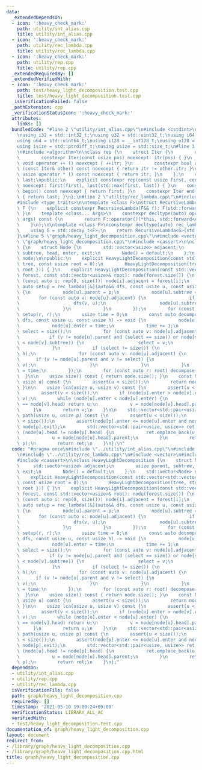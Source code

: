 ```yaml
---
data:
  _extendedDependsOn:
  - icon: ':heavy_check_mark:'
    path: utility/int_alias.cpp
    title: utility/int_alias.cpp
  - icon: ':heavy_check_mark:'
    path: utility/rec_lambda.cpp
    title: utility/rec_lambda.cpp
  - icon: ':heavy_check_mark:'
    path: utility/rep.cpp
    title: utility/rep.cpp
  _extendedRequiredBy: []
  _extendedVerifiedWith:
  - icon: ':heavy_check_mark:'
    path: test/heavy_light_decomposition.test.cpp
    title: test/heavy_light_decomposition.test.cpp
  _isVerificationFailed: false
  _pathExtension: cpp
  _verificationStatusIcon: ':heavy_check_mark:'
  attributes:
    links: []
  bundledCode: "#line 2 \"utility/int_alias.cpp\"\n#include <cstdint>\n#include <cstddef>\n\
    \nusing i32 = std::int32_t;\nusing u32 = std::uint32_t;\nusing i64 = std::int64_t;\n\
    using u64 = std::uint64_t;\nusing i128 = __int128_t;\nusing u128 = __uint128_t;\n\
    using isize = std::ptrdiff_t;\nusing usize = std::size_t;\n#line 3 \"utility/rep.cpp\"\
    \n#include <algorithm>\n\nclass rep {\n    struct Iter {\n        usize itr;\n\
    \        constexpr Iter(const usize pos) noexcept: itr(pos) { }\n        constexpr\
    \ void operator ++ () noexcept { ++itr; }\n        constexpr bool operator !=\
    \ (const Iter& other) const noexcept { return itr != other.itr; }\n        constexpr\
    \ usize operator * () const noexcept { return itr; }\n    };\n    const Iter first,\
    \ last;\npublic:\n    explicit constexpr rep(const usize first, const usize last)\
    \ noexcept: first(first), last(std::max(first, last)) { }\n    constexpr Iter\
    \ begin() const noexcept { return first; }\n    constexpr Iter end() const noexcept\
    \ { return last; }\n};\n#line 2 \"utility/rec_lambda.cpp\"\n#include <utility>\n\
    #include <type_traits>\n\ntemplate <class F>\nstruct RecursiveLambda: private\
    \ F {\n    explicit constexpr RecursiveLambda(F&& f): F(std::forward<F>(f)) {\
    \ }\n    template <class... Args>\n    constexpr decltype(auto) operator () (Args&&...\
    \ args) const {\n        return F::operator()(*this, std::forward<Args>(args)...);\n\
    \    }\n};\n\ntemplate <class F>\nconstexpr decltype(auto) rec_lambda(F&& f) {\n\
    \    using G = std::decay_t<F>;\n    return RecursiveLambda<G>(std::forward<G>(f));\n\
    }\n#line 5 \"graph/heavy_light_decomposition.cpp\"\n#include <vector>\n#line 7\
    \ \"graph/heavy_light_decomposition.cpp\"\n#include <cassert>\n\nclass HeavyLightDecomposition\
    \ {\n    struct Node {\n        std::vector<usize> adjacent;\n        usize parent,\
    \ subtree, head, enter, exit;\n        Node() = default;\n    };\n    std::vector<Node>\
    \ node;\n\npublic:\n    explicit HeavyLightDecomposition(const std::vector<std::vector<usize>>&\
    \ tree, const usize root = 0):\n        HeavyLightDecomposition(tree, std::vector<usize>({\
    \ root })) { }\n    explicit HeavyLightDecomposition(const std::vector<std::vector<usize>>&\
    \ forest, const std::vector<usize>& root): node(forest.size()) {\n        for\
    \ (const auto i: rep(0, size())) node[i].adjacent = forest[i];\n        const\
    \ auto setup = rec_lambda([&](auto&& dfs, const usize u, const usize p) -> void\
    \ {\n            node[u].parent = p;\n            node[u].subtree = 1;\n     \
    \       for (const auto v: node[u].adjacent) {\n                if (v != p) {\n\
    \                    dfs(v, u);\n                    node[u].subtree += node[v].subtree;\n\
    \                }\n            }\n        });\n        for (const auto r: root)\
    \ setup(r, r);\n        usize time = 0;\n        const auto decompose = rec_lambda([&](auto&&\
    \ dfs, const usize u, const usize h) -> void {\n            node[u].head = h;\n\
    \            node[u].enter = time;\n            time += 1;\n            usize\
    \ select = size();\n            for (const auto v: node[u].adjacent) {\n     \
    \           if (v != node[u].parent and (select == size() or node[select].subtree\
    \ < node[v].subtree)) {\n                    select = v;\n                }\n\
    \            }\n            if (select != size()) {\n                dfs(select,\
    \ h);\n                for (const auto v: node[u].adjacent) {\n              \
    \      if (v != node[u].parent and v != select) {\n                        dfs(v,\
    \ v);\n                    }\n                }\n            }\n            node[u].exit\
    \ = time;\n        });\n        for (const auto r: root) decompose(r, r);\n  \
    \  }\n\n    usize size() const { return node.size(); }\n    const Node& info(const\
    \ usize u) const {\n        assert(u < size());\n        return node[u];\n   \
    \ }\n\n    usize lca(usize u, usize v) const {\n        assert(u < size());\n\
    \        assert(v < size());\n        if (node[u].enter > node[v].enter) std::swap(u,\
    \ v);\n        while (node[u].enter < node[v].enter) {\n            if (node[u].head\
    \ == node[v].head) return u;\n            v = node[node[v].head].parent;\n   \
    \     }\n        return v;\n    }\n\n    std::vector<std::pair<usize, usize>>\
    \ path(usize u, usize p) const {\n        assert(u < size());\n        assert(p\
    \ < size());\n        assert(node[p].enter <= node[u].enter and node[u].exit <=\
    \ node[p].exit);\n        std::vector<std::pair<usize, usize>> ret;\n        while\
    \ (node[u].head != node[p].head) {\n            ret.emplace_back(u, node[u].head);\n\
    \            u = node[node[u].head].parent;\n        }\n        ret.emplace_back(u,\
    \ p);\n        return ret;\n    }\n};\n"
  code: "#pragma once\n#include \"../utility/int_alias.cpp\"\n#include \"../utility/rep.cpp\"\
    \n#include \"../utility/rec_lambda.cpp\"\n#include <vector>\n#include <utility>\n\
    #include <cassert>\n\nclass HeavyLightDecomposition {\n    struct Node {\n   \
    \     std::vector<usize> adjacent;\n        usize parent, subtree, head, enter,\
    \ exit;\n        Node() = default;\n    };\n    std::vector<Node> node;\n\npublic:\n\
    \    explicit HeavyLightDecomposition(const std::vector<std::vector<usize>>& tree,\
    \ const usize root = 0):\n        HeavyLightDecomposition(tree, std::vector<usize>({\
    \ root })) { }\n    explicit HeavyLightDecomposition(const std::vector<std::vector<usize>>&\
    \ forest, const std::vector<usize>& root): node(forest.size()) {\n        for\
    \ (const auto i: rep(0, size())) node[i].adjacent = forest[i];\n        const\
    \ auto setup = rec_lambda([&](auto&& dfs, const usize u, const usize p) -> void\
    \ {\n            node[u].parent = p;\n            node[u].subtree = 1;\n     \
    \       for (const auto v: node[u].adjacent) {\n                if (v != p) {\n\
    \                    dfs(v, u);\n                    node[u].subtree += node[v].subtree;\n\
    \                }\n            }\n        });\n        for (const auto r: root)\
    \ setup(r, r);\n        usize time = 0;\n        const auto decompose = rec_lambda([&](auto&&\
    \ dfs, const usize u, const usize h) -> void {\n            node[u].head = h;\n\
    \            node[u].enter = time;\n            time += 1;\n            usize\
    \ select = size();\n            for (const auto v: node[u].adjacent) {\n     \
    \           if (v != node[u].parent and (select == size() or node[select].subtree\
    \ < node[v].subtree)) {\n                    select = v;\n                }\n\
    \            }\n            if (select != size()) {\n                dfs(select,\
    \ h);\n                for (const auto v: node[u].adjacent) {\n              \
    \      if (v != node[u].parent and v != select) {\n                        dfs(v,\
    \ v);\n                    }\n                }\n            }\n            node[u].exit\
    \ = time;\n        });\n        for (const auto r: root) decompose(r, r);\n  \
    \  }\n\n    usize size() const { return node.size(); }\n    const Node& info(const\
    \ usize u) const {\n        assert(u < size());\n        return node[u];\n   \
    \ }\n\n    usize lca(usize u, usize v) const {\n        assert(u < size());\n\
    \        assert(v < size());\n        if (node[u].enter > node[v].enter) std::swap(u,\
    \ v);\n        while (node[u].enter < node[v].enter) {\n            if (node[u].head\
    \ == node[v].head) return u;\n            v = node[node[v].head].parent;\n   \
    \     }\n        return v;\n    }\n\n    std::vector<std::pair<usize, usize>>\
    \ path(usize u, usize p) const {\n        assert(u < size());\n        assert(p\
    \ < size());\n        assert(node[p].enter <= node[u].enter and node[u].exit <=\
    \ node[p].exit);\n        std::vector<std::pair<usize, usize>> ret;\n        while\
    \ (node[u].head != node[p].head) {\n            ret.emplace_back(u, node[u].head);\n\
    \            u = node[node[u].head].parent;\n        }\n        ret.emplace_back(u,\
    \ p);\n        return ret;\n    }\n};"
  dependsOn:
  - utility/int_alias.cpp
  - utility/rep.cpp
  - utility/rec_lambda.cpp
  isVerificationFile: false
  path: graph/heavy_light_decomposition.cpp
  requiredBy: []
  timestamp: '2021-05-10 19:00:24+09:00'
  verificationStatus: LIBRARY_ALL_AC
  verifiedWith:
  - test/heavy_light_decomposition.test.cpp
documentation_of: graph/heavy_light_decomposition.cpp
layout: document
redirect_from:
- /library/graph/heavy_light_decomposition.cpp
- /library/graph/heavy_light_decomposition.cpp.html
title: graph/heavy_light_decomposition.cpp
---
```

